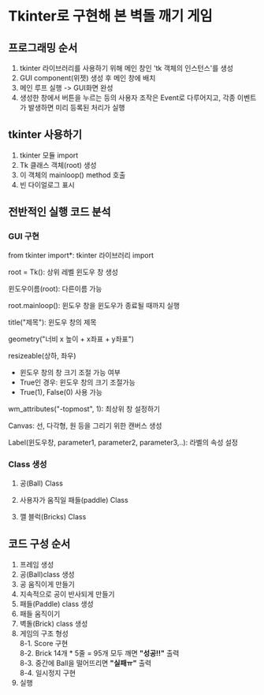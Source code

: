 # Tkinter로 구현해 본 벽돌 깨기 게임

## 프로그래밍 순서

1. tkinter 라이브러리를 사용하기 위해 메인 창인 'tk 객체의 인스턴스'를 생성
2. GUI component(위젯) 생성 후 메인 창에 배치
3. 메인 루프 실행 -> GUI화면 완성
4. 생성한 창에서 버튼을 누르는 등의 사용자 조작은 Event로 다루어지고, 각종 이벤트가 발생하면 미리 등록된 처리가 실행

## tkinter 사용하기

1. tkinter 모듈 import
2. Tk 클래스 객체(root) 생성
3. 이 객체의 mainloop() method 호출
4. 빈 다이얼로그 표시

## 전반적인 실행 코드 분석
### GUI 구현  

from tkinter import*: tkinter 라이브러리 import   

root = Tk(): 상위 레벨 윈도우 창 생성  

 윈도우이름(root): 다른이름 가능  
 
root.mainloop(): 윈도우 창을 윈도우가 종료될 때까지 실행  

title("제목"): 윈도우 창의 제목  
  
geometry("너비 x 높이 + x좌표 + y좌표")  

resizeable(상하, 좌우)  

 - 윈도우 창의 창 크기 조절 가능 여부  
 - True인 경우: 윈도우 창의 크기 조절가능  
 - True(1), False(0) 사용 가능  
 
wm_attributes("-topmost", 1): 최상위 창 설정하기  

Canvas: 선, 다각형, 원 등을 그리기 위한 캔버스 생성   

Label(윈도우창, parameter1, parameter2, parameter3,..): 라벨의 속성 설정  
  
  
### Class 생성

1. 공(Ball) Class  

2. 사용자가 움직일 패들(paddle) Class  

3. 깰 블럭(Bricks) Class  

## 코드 구성 순서

1. 프레임 생성  
2. 공(Ball)class 생성  
3. 공 움직이게 만들기
4. 지속적으로 공이 반사되게 만들기
5. 패들(Paddle) class 생성
6. 패들 움직이기
7. 벽돌(Brick) class 생성  
8. 게임의 구조 형성  
  8-1. Score 구현  
  8-2. Brick 14개 * 5줄 = 95개 모두 깨면 **"성공!!"** 출력  
  8-3. 중간에 Ball을 떨어뜨리면 **"실패ㅠ"** 출력  
  8-4. 일시정지 구현 
9. 실행
